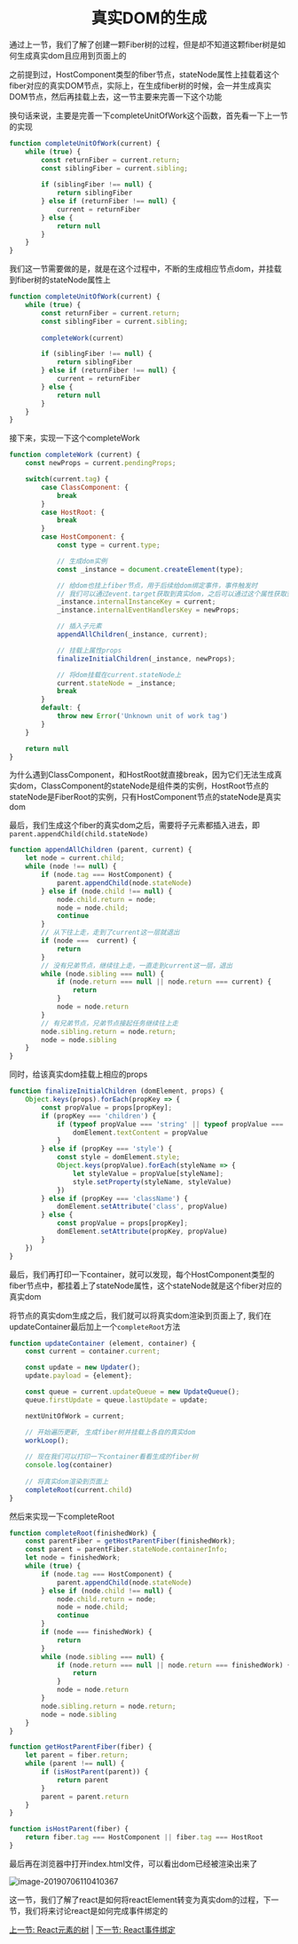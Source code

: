 <h1 align="center">真实DOM的生成</h1>
通过上一节，我们了解了创建一颗Fiber树的过程，但是却不知道这颗fiber树是如何生成真实dom且应用到页面上的

之前提到过，HostComponent类型的fiber节点，stateNode属性上挂载着这个fiber对应的真实DOM节点，实际上，在生成fiber树的时候，会一并生成真实DOM节点，然后再挂载上去，这一节主要来完善一下这个功能

换句话来说，主要是完善一下completeUnitOfWork这个函数，首先看一下上一节的实现

```js
function completeUnitOfWork(current) {
    while (true) {
        const returnFiber = current.return;
        const siblingFiber = current.sibling;
      
        if (siblingFiber !== null) {
            return siblingFiber
        } else if (returnFiber !== null) {
            current = returnFiber
        } else {
            return null
        }
    }
}
```

我们这一节需要做的是，就是在这个过程中，不断的生成相应节点dom，并挂载到fiber树的stateNode属性上

```js
function completeUnitOfWork(current) {
    while (true) {
        const returnFiber = current.return;
        const siblingFiber = current.sibling;
      
      	completeWork(current）

        if (siblingFiber !== null) {
            return siblingFiber
        } else if (returnFiber !== null) {
            current = returnFiber
        } else {
            return null
        }
    }
}
```

接下来，实现一下这个completeWork

```js
function completeWork (current) {
    const newProps = current.pendingProps;

    switch(current.tag) {
        case ClassComponent: {
            break
        }
        case HostRoot: {
            break
        }
        case HostComponent: {
            const type = current.type;

            // 生成dom实例
            const _instance = document.createElement(type);

            // 给dom也挂上fiber节点，用于后续给dom绑定事件，事件触发时
            // 我们可以通过event.target获取到真实dom，之后可以通过这个属性获取到相应的fiber
            _instance.internalInstanceKey = current;
            _instance.internalEventHandlersKey = newProps;

            // 插入子元素
            appendAllChildren(_instance, current);

            // 挂载上属性props
            finalizeInitialChildren(_instance, newProps);

            // 将dom挂载在current.stateNode上
            current.stateNode = _instance;
            break
        }
        default: {
            throw new Error('Unknown unit of work tag')
        }
    }

    return null
}
```

为什么遇到ClassComponent，和HostRoot就直接break，因为它们无法生成真实dom，ClassComponent的stateNode是组件类的实例，HostRoot节点的stateNode是FiberRoot的实例，只有HostComponent节点的stateNode是真实dom

最后，我们生成这个fiber的真实dom之后，需要将子元素都插入进去，即```parent.appendChild(child.stateNode)```

```js
function appendAllChildren (parent, current) {
    let node = current.child;
    while (node !== null) {
        if (node.tag === HostComponent) {
            parent.appendChild(node.stateNode)
        } else if (node.child !== null) {
            node.child.return = node;
            node = node.child;
            continue
        }
        // 从下往上走，走到了current这一层就退出
        if (node ===  current) {
            return
        }
        // 没有兄弟节点，继续往上走，一直走到current这一层，退出
        while (node.sibling === null) {
            if (node.return === null || node.return === current) {
                return
            }
            node = node.return
        }
        // 有兄弟节点，兄弟节点接起任务继续往上走
        node.sibling.return = node.return;
        node = node.sibling
    }
}
```

同时，给该真实dom挂载上相应的props

```js
function finalizeInitialChildren (domElement, props) {
    Object.keys(props).forEach(propKey => {
        const propValue = props[propKey];
        if (propKey === 'children') {
            if (typeof propValue === 'string' || typeof propValue === 'number') {
                domElement.textContent = propValue
            }
        } else if (propKey === 'style') {
            const style = domElement.style;
            Object.keys(propValue).forEach(styleName => {
                let styleValue = propValue[styleName];
                style.setProperty(styleName, styleValue)
            })
        } else if (propKey === 'className') {
            domElement.setAttribute('class', propValue)
        } else {
            const propValue = props[propKey];
            domElement.setAttribute(propKey, propValue)
        }
    })
}
```

最后，我们再打印一下container，就可以发现，每个HostComponent类型的fiber节点中，都挂着上了stateNode属性，这个stateNode就是这个fiber对应的真实dom

将节点的真实dom生成之后，我们就可以将真实dom渲染到页面上了, 我们在updateContainer最后加上一个```completeRoot```方法

```js
function updateContainer (element, container) {
    const current = container.current;

    const update = new Updater();
    update.payload = {element};

    const queue = current.updateQueue = new UpdateQueue();
    queue.firstUpdate = queue.lastUpdate = update;

    nextUnitOfWork = current;

  	// 开始遍历更新, 生成fiber树并挂载上各自的真实dom
    workLoop();
  
    // 现在我们可以打印一下container看看生成的fiber树
    console.log(container)
  
  	// 将真实dom渲染到页面上
  	completeRoot(current.child)
}
```

然后来实现一下completeRoot

```js
function completeRoot(finishedWork) {
    const parentFiber = getHostParentFiber(finishedWork);
    const parent = parentFiber.stateNode.containerInfo;
    let node = finishedWork;
    while (true) {
        if (node.tag === HostComponent) {
            parent.appendChild(node.stateNode)
        } else if (node.child !== null) {
            node.child.return = node;
            node = node.child;
            continue
        }
        if (node === finishedWork) {
            return
        }
        while (node.sibling === null) {
            if (node.return === null || node.return === finishedWork) {
                return
            }
            node = node.return
        }
        node.sibling.return = node.return;
        node = node.sibling
    }
}

function getHostParentFiber(fiber) {
    let parent = fiber.return;
    while (parent !== null) {
        if (isHostParent(parent)) {
            return parent
        }
        parent = parent.return
    }
}

function isHostParent(fiber) {
    return fiber.tag === HostComponent || fiber.tag === HostRoot
}
```

最后再在浏览器中打开index.html文件，可以看出dom已经被渲染出来了

![image-20190706110410367](../assets/real-dom-render.png)

这一节，我们了解了react是如何将reactElement转变为真实dom的过程，下一节，我们将来讨论react是如何完成事件绑定的



[上一节: React元素的树](../React元素的树/readme.md)  | [下一节: React事件绑定](../React事件绑定/readme.md) 